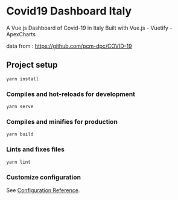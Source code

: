 # Covid19 Dashboard Italy

A Vue.js Dashboard of Covid-19 in Italy
Built with Vue.js - Vuetify - ApexCharts

data from : https://github.com/pcm-dpc/COVID-19 

## Project setup
```
yarn install
```

### Compiles and hot-reloads for development
```
yarn serve
```

### Compiles and minifies for production
```
yarn build
```

### Lints and fixes files
```
yarn lint
```

### Customize configuration
See [Configuration Reference](https://cli.vuejs.org/config/).
